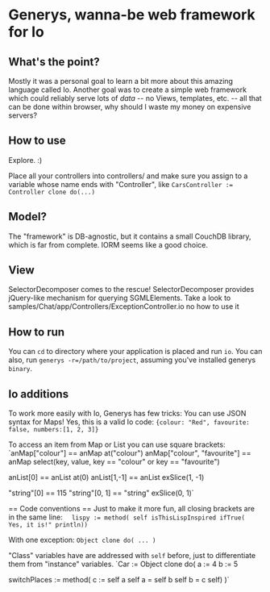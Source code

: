 Generys, wanna-be web framework for Io
======================================

What's the point?
-----------------
Mostly it was a personal goal to learn a bit more about this amazing language called Io. 
Another goal was to create a simple web framework which could
reliably serve lots of *data* -- no Views, templates, etc. -- all that can be done within browser,
why should I waste my money on expensive servers?

How to use
----------
Explore. :)

Place all your controllers into controllers/ and make sure you assign to
a variable whose name ends with "Controller", like `CarsController := Controller clone do(...)`

Model?
------
The "framework" is DB-agnostic, but it contains a small CouchDB library, which is
far from complete. IORM seems like a good choice.

View
----
SelectorDecomposer comes to the rescue! SelectorDecomposer provides jQuery-like mechanism
for querying SGMLElements.
Take a look to samples/Chat/app/Controllers/ExceptionController.io no how to use it

How to run
----------
You can `cd` to directory where your application is placed and run `io`.
You can also, run `generys -r=/path/to/project`, assuming you've installed generys `binary`.

Io additions
------------
To work more easily with Io, Generys has few tricks:
You can use JSON syntax for Maps!
Yes, this is a valid Io code:
  `{colour: "Red", favourite: false, numbers:[1, 2, 3]}`

To access an item from Map or List you can use square brackets:
 `anMap["colour"] == anMap at("colour")
 anMap["colour", "favourite"] == anMap select(key, value, key == "colour" or key == "favourite")
 
 anList[0] == anList at(0)
 anList[1,-1] == anList exSlice(1, -1)
 
 "string"[0] == 115
 "string"[0, 1] == "string" exSlice(0, 1)`
 
== Code conventions ==
Just to make it more fun, all closing brackets are in the same line:
`  lispy := method(
    self isThisLispInspired ifTrue(
      Yes, it is!" println))`

With one exception:
`Object clone do(
  ...
)`

"Class" variables have are addressed with `self` before, just to differentiate them from "instance" variables.
`Car := Object clone do(
  a := 4
  b := 5
  
  switchPlaces := method(
    c := self a
    self a = self b
    self b = c
    self)
)`
